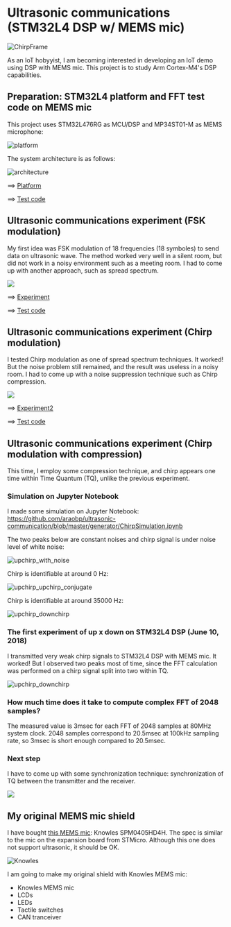 # Ultrasonic communications (STM32L4 DSP w/ MEMS mic)

![ChirpFrame](./doc/ChirpFrame.jpg)

As an IoT hobyyist, I am becoming interested in developing an IoT demo using DSP with MEMS mic. This project is to study Arm Cortex-M4's DSP capabilities.

## Preparation: STM32L4 platform and FFT test code on MEMS mic

This project uses STM32L476RG as MCU/DSP and MP34ST01-M as MEMS microphone:

![platform](./doc/MEMSMIC_expansion_board.jpg)

The system architecture is as follows:

![architecture](https://docs.google.com/drawings/d/e/2PACX-1vR1KKp2QeL_SmrnUsTl5zcwddQToPJmnSBHFnxiw78y3_3mjA7EzNl2iNcUA5aOW_jRAQapTNji-eJ7/pub?w=2268&h=567)

==> [Platform](PLATFORM.md)

==> [Test code](./basic)

## Ultrasonic communications experiment (FSK modulation)

My first idea was FSK modulation of 18 frequencies (18 symboles) to send data on ultrasonic wave. The method worked very well in a silent room, but did not work in a noisy environment such as a meeting room. I had to come up with another approach, such as spread spectrum.

![](./doc/18symbols.jpg)

==> [Experiment](EXPERIMENT.md)

==> [Test code](./ultracom)


## Ultrasonic communications experiment (Chirp modulation)

I tested Chirp modulation as one of spread spectrum techniques. It worked! But the noise problem still remained, and the result was useless in a noisy room. I had to come up with a noise suppression technique such as Chirp compression.

![](./doc/Chirp.jpg)

==> [Experiment2](EXPERIMENT2.md)

==> [Test code](./chirp)

## Ultrasonic communications experiment (Chirp modulation with compression)

This time, I employ some compression technique, and chirp appears one time within Time Quantum (TQ), unlike the previous experiment.

### Simulation on Jupyter Notebook

I made some simulation on Jupyter Notebook: https://github.com/araobp/ultrasonic-communication/blob/master/generator/ChirpSimulation.ipynb

The two peaks below are constant noises and chirp signal is under noise level of white noise:

![upchirp_with_noise](./doc/Simulation_upchirp_with_noise.jpg)

Chirp is identifiable at around 0 Hz:

![upchirp_upchirp_conjugate](./doc/Simulation_upchirp_upchirp_conjugate.jpg)

Chirp is identifiable at around 35000 Hz:

![upchirp_downchirp](./doc/Simulation_upchirp_downchirp.jpg)

### The first experiment of up x down on STM32L4 DSP (June 10, 2018)

I transmitted very weak chirp signals to STM32L4 DSP with MEMS mic. It worked! But I observed two peaks most of time, since the FFT calculation was performed on a chirp signal split into two within TQ.

![upchirp_downchirp](./doc/FFT_upXdown.jpg)

### How much time does it take to compute complex FFT of 2048 samples?

The measured value is 3msec for each FFT of 2048 samples at 80MHz system clock. 2048 samples correspond to 20.5msec at 100kHz sampling rate, so 3msec is short enough compared to 20.5msec.

### Next step

I have to come up with some synchronization technique: synchronization of TQ between the transmitter and the receiver.

![](https://docs.google.com/drawings/d/e/2PACX-1vRaxQrG0pZLEPxq0GQ9Vld_W--SE_uRuEyWjJN0GrBACwxZxBEmrckB1goaqiC6NNLDcgi2qvmrf7pP/pub?w=960&h=720)

## My original MEMS mic shield

I have bought [this MEMS mic](http://akizukidenshi.com/catalog/g/gM-05577/): Knowles SPM0405HD4H. The spec is similar to the mic on the expansion board from STMicro. Although this one does not support ultrasonic, it should be OK.

![Knowles](./doc/Knowles.jpg)

I am going to make my original shield with Knowles MEMS mic:

- Knowles MEMS mic
- LCDs
- LEDs
- Tactile switches
- CAN tranceiver
